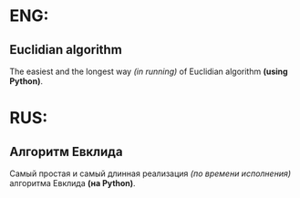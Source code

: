 # ENG:
## Euclidian algorithm
The easiest and the longest way _(in running)_ of Euclidian algorithm **(using Python)**.
# RUS:
## Алгоритм Евклида
Самый простая и самый длинная реализация _(по времени исполнения)_ алгоритма Евклида **(на Python)**.
